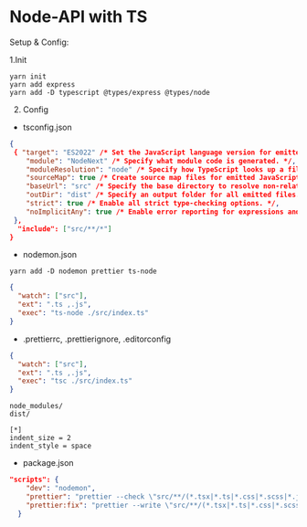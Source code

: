 # Node-API with TS

Setup & Config:

1.Init

```
yarn init
yarn add express
yarn add -D typescript @types/express @types/node
```

2. Config

- tsconfig.json

```json
{
 { "target": "ES2022" /* Set the JavaScript language version for emitted JavaScript and include compatible library declarations. */,
    "module": "NodeNext" /* Specify what module code is generated. */,
    "moduleResolution": "node" /* Specify how TypeScript looks up a file from a given module specifier. */,
    "sourceMap": true /* Create source map files for emitted JavaScript files. */,
    "baseUrl": "src" /* Specify the base directory to resolve non-relative module names. */,
    "outDir": "dist" /* Specify an output folder for all emitted files. */,
    "strict": true /* Enable all strict type-checking options. */,
    "noImplicitAny": true /* Enable error reporting for expressions and declarations with an implied 'any' type. */,
 },
  "include": ["src/**/*"]
}
```

- nodemon.json

```
yarn add -D nodemon prettier ts-node
```

```json
{
  "watch": ["src"],
  "ext": ".ts ,.js",
  "exec": "ts-node ./src/index.ts"
}
```

- .prettierrc, .prettierignore, .editorconfig

```json
{
  "watch": ["src"],
  "ext": ".ts ,.js",
  "exec": "tsc ./src/index.ts"
}
```

```
node_modules/
dist/
```

```
[*]
indent_size = 2
indent_style = space
```

- package.json

```json
"scripts": {
    "dev": "nodemon",
    "prettier": "prettier --check \"src/**/(*.tsx|*.ts|*.css|*.scss|*.js)\"",
    "prettier:fix": "prettier --write \"src/**/(*.tsx|*.ts|*.css|*.scss|*.js)\""
  }
```
